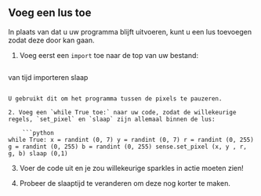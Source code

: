 ## Voeg een lus toe

In plaats van dat u uw programma blijft uitvoeren, kunt u een lus toevoegen zodat deze door kan gaan.

1. Voeg eerst een `import` toe naar de top van uw bestand:
    
    ```python
van tijd importeren slaap
```

U gebruikt dit om het programma tussen de pixels te pauzeren.

2. Voeg een `while True toe:` naar uw code, zodat de willekeurige regels, `set_pixel` en `slaap` zijn allemaal binnen de lus:
    
    ```python
while True: x = randint (0, 7) y = randint (0, 7) r = randint (0, 255) g = randint (0, 255) b = randint (0, 255) sense.set_pixel (x, y , r, g, b) slaap (0,1)
```

3. Voer de code uit en je zou willekeurige sparkles in actie moeten zien!

4. Probeer de slaaptijd te veranderen om deze nog korter te maken.